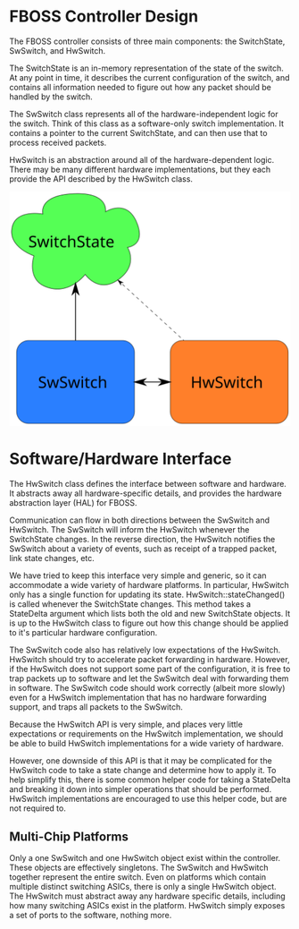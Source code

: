 FBOSS Controller Design
=======================

The FBOSS controller consists of three main components: the SwitchState,
SwSwitch, and HwSwitch.

The SwitchState is an in-memory representation of the state of the switch.  At
any point in time, it describes the current configuration of the switch, and
contains all information needed to figure out how any packet should be handled
by the switch.

The SwSwitch class represents all of the hardware-independent logic for the
switch.  Think of this class as a software-only switch implementation.  It
contains a pointer to the current SwitchState, and can then use that to process
received packets.

HwSwitch is an abstraction around all of the hardware-dependent logic.  There
may be many different hardware implementations, but they each provide the API
described by the HwSwitch class.


![Primary Classes](img/primary_classes.svg)


Software/Hardware Interface
===========================

The HwSwitch class defines the interface between software and hardware.  It
abstracts away all hardware-specific details, and provides the hardware
abstraction layer (HAL) for FBOSS.

Communication can flow in both directions between the SwSwitch and HwSwitch.
The SwSwitch will inform the HwSwitch whenever the SwitchState changes.  In the
reverse direction, the HwSwitch notifies the SwSwitch about a variety of
events, such as receipt of a trapped packet, link state changes, etc.

We have tried to keep this interface very simple and generic, so it can
accommodate a wide variety of hardware platforms.  In particular, HwSwitch only
has a single function for updating its state.  HwSwitch::stateChanged() is
called whenever the SwitchState changes.  This method takes a StateDelta
argument which lists both the old and new SwitchState objects.  It is up to the
HwSwitch class to figure out how this change should be applied to it's
particular hardware configuration.

The SwSwitch code also has relatively low expectations of the HwSwitch.
HwSwitch should try to accelerate packet forwarding in hardware.  However, if
the HwSwitch does not support some part of the configuration, it is free to
trap packets up to software and let the SwSwitch deal with forwarding them in
software.  The SwSwitch code should work correctly (albeit more slowly) even
for a HwSwitch implementation that has no hardware forwarding support, and
traps all packets to the SwSwitch.

Because the HwSwitch API is very simple, and places very little expectations or
requirements on the HwSwitch implementation, we should be able to build
HwSwitch implementations for a wide variety of hardware.

However, one downside of this API is that it may be complicated for the
HwSwitch code to take a state change and determine how to apply it.  To help
simplify this, there is some common helper code for taking a StateDelta and
breaking it down into simpler operations that should be performed.  HwSwitch
implementations are encouraged to use this helper code, but are not required
to.


Multi-Chip Platforms
--------------------

Only a one SwSwitch and one HwSwitch object exist within the controller.  These
objects are effectively singletons.  The SwSwitch and HwSwitch together
represent the entire switch.  Even on platforms which contain multiple distinct
switching ASICs, there is only a single HwSwitch object.  The HwSwitch must
abstract away any hardware specific details, including how many switching ASICs
exist in the platform.  HwSwitch simply exposes a set of ports to the software,
nothing more.

